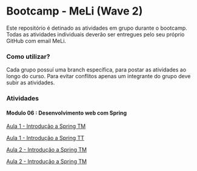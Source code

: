 # Bootcamp - MeLi (Wave 2)


Este repositório é detinado as atividades em grupo durante o bootcamp.
Todas as atividades individuais deverão ser entregues pelo seu próprio GitHub com email MeLi.


### Como utilizar?


Cada grupo possuí uma branch específica, para postar as atividades ao longo do curso. 
Para evitar conflitos apenas um integrante do grupo deve subir as atividades.

### Atividades

#### Modulo 06 : Desenvolvimento web com Spring
[Aula 1 - Introdução a Spring TM](https://github.com/wagnernegrao/bootcamp-meli/tree/main/aulas-spring/Modulo06/Aula01-TM/Equipe/numerosRomanos)

[Aula 1 - Introdução a Spring TT](https://github.com/wagnernegrao/bootcamp-meli/tree/main/aulas-spring/Modulo06/Aula01-TT/Equipe/codigoMorse)

[Aula 2 - Introdução a Spring TM](https://github.com/LarissaGMalagoli/calculadoraMetrosQuadrados)

[Aula 2 - Introdução a Spring TM](https://github.com/REPOSITORIOW2/bootcamp-w2/tree/grupo-3/exercicios-grupo/src/com/meli/Modulo6/calcidade)

